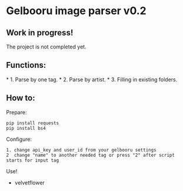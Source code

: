# Gelbooru image parser v0.2


<h2>Work in progress!</h2>
The project is not completed yet.

<h2>Functions:</h2>
* 1. Parse by one tag.
* 2. Parse by artist.
* 3. Filling in existing folders.

<h2>How to:</h2>

Prepare:

	pip install requests
	pip install bs4
	
Configure:

	1. change api_key and user_id from your gelbooru settings
	2  change "name" to another needed tag or press "2" after script starts for input tag

Use!

- velvetflower
